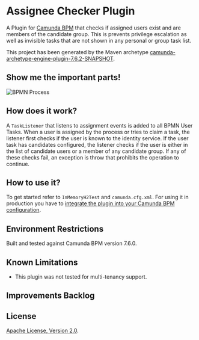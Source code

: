 # Assignee Checker Plugin
A Plugin for [Camunda BPM](http://docs.camunda.org) that checks if assigned users exist and are members of the candidate group. This is prevents privilege escalation as well as invisible tasks that are not shown in any personal or group task list.

This project has been generated by the Maven archetype
[camunda-archetype-engine-plugin-7.6.2-SNAPSHOT](https://docs.camunda.org/manual/latest/user-guide/process-applications/maven-archetypes/).

## Show me the important parts!
![BPMN Process](src/main/resources/process.png)

## How does it work?
A `TaskListener` that listens to assignment events is added to all BPMN User Tasks. When a user is assigned by the process or tries to claim a task, the listener first checks if the user is known to the identity service. If the user task has candidates configured, the listener checks if the user is either in the list of candidate users or a member of any candidate group. If any of these checks fail, an exception is throw that prohibits the operation to continue.  

## How to use it?
To get started refer to `InMemoryH2Test` and `camunda.cfg.xml`.
For using it in production you have to [integrate the plugin into your Camunda BPM configuration](https://docs.camunda.org/manual/latest/user-guide/process-engine/process-engine-plugins/).

## Environment Restrictions
Built and tested against Camunda BPM version 7.6.0.

## Known Limitations
- This plugin was not tested for multi-tenancy support.

## Improvements Backlog

## License
[Apache License, Version 2.0](http://www.apache.org/licenses/LICENSE-2.0).

<!-- HTML snippet for index page
  <tr>
    <td><img src="snippets/engine-plugin-assignee-checker/src/main/resources/process.png" width="100"></td>
    <td><a href="snippets/engine-plugin-assignee-checker">Assignment Checker Plugin</a></td>
    <td>A Plugin for [Camunda BPM](http://docs.camunda.org) that checks if assigned users exist and are members of the candidate group.</td>
  </tr>
-->
<!-- Tweet
New @CamundaBPM example: Assignment Checker Plugin - A Plugin for [Camunda BPM](http://docs.camunda.org) that checks if assigned users exist and are members of the candidate group. https://github.com/camunda/camunda-consulting/tree/master/snippets/engine-plugin-assignee-checker
-->